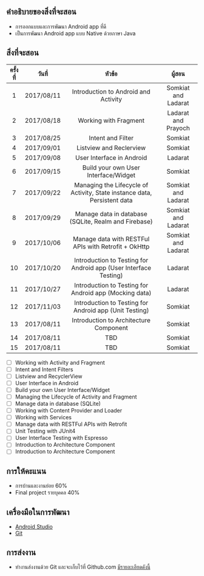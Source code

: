 ## คำอธิบายของสิ่งที่จะสอน
* การออกแบบและการพัฒนา Android app ที่ดี
* เป็นการพัฒนา Android app แบบ Native ด้วยภาษา Java

## สิ่งที่จะสอน
| ครั้งที่    | วันที่           | หัวข้อ               | ผู้สอน   |
|:-------:|:-------------:|:------------------:|:------------------:|
| 1      |2017/08/11     | Introduction to Android and Activity| Somkiat and Ladarat    |
| 2      |2017/08/18     | Working with Fragment               | Ladarat and Prayoch
| 3      |2017/08/25     | Intent and Filter| Somkiat     |
| 4      |2017/09/01     | Listview and Reclerview| Somkiat     |
| 5      |2017/09/08     | User Interface in Android| Ladarat     |
| 6      |2017/09/15     | Build your own User Interface/Widget| Somkiat     |
| 7      |2017/09/22     | Managing the Lifecycle of Activity, State instance data, Persistent data| Somkiat and Ladarat|
| 8      |2017/09/29     | Manage data in database (SQLite, Realm and Firebase)| Somkiat and Ladarat     |
| 9      |2017/10/06     | Manage data with RESTFul APIs with Retrofit + OkHttp| Somkiat and Ladarat     |
| 10      |2017/10/20     | Introduction to Testing for Android app (User Interface Testing)| Ladarat     |
| 11      |2017/10/27     | Introduction to Testing for Android app (Mocking data)| Ladarat     |
| 12      |2017/11/03     | Introduction to Testing for Android app (Unit Testing)| Somkiat     |
| 13      |2017/08/11     | Introduction to Architecture Component| Somkiat     |
| 14      |2017/08/11     | TBD| Somkiat     |
| 15      |2017/08/11     | TBD| Somkiat     |

* [ ] Working with Activity and Fragment
* [ ] Intent and Intent Filters
* [ ] Listview and RecyclerView
* [ ] User Interface in Android
* [ ] Build your own User Interface/Widget
* [ ] Managing the Lifecycle of Activity and Fragment
* [ ] Manage data in database (SQLite)
* [ ] Working with Content Provider and Loader
* [ ] Working with Services
* [ ] Manage data with RESTFul APIs with Retrofit
* [ ] Unit Testing with JUnit4
* [ ] User Interface Testing with Espresso
* [ ] Introduction to Architecture Component
* [ ] Introduction to Architecture Component

## การให้คะแนน
* การบ้านและงานย่อย 60%
* Final project รายบุคคล 40%

## เครื่องมือในการพัฒนา
* [Android Studio](https://developer.android.com/studio/index.html)
* [Git](https://git-scm.com/)

## การส่งงาน
* ทำงานส่งงานด้วย Git และจะเก็บไว้ที่ Github.com [มีรายละเอียดดังนี้](https://github.com/up1/course-android-kmitl/wiki/%E0%B8%81%E0%B8%B2%E0%B8%A3%E0%B8%AA%E0%B9%88%E0%B8%87%E0%B8%87%E0%B8%B2%E0%B8%99%E0%B8%94%E0%B9%89%E0%B8%A7%E0%B8%A2-Git)
